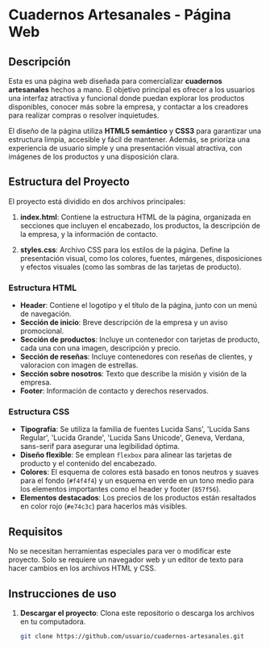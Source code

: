 # Cuadernos Artesanales - Página Web

## Descripción

Esta es una página web diseñada para comercializar **cuadernos artesanales** hechos a mano. El objetivo principal es ofrecer a los usuarios una interfaz atractiva y funcional donde puedan explorar los productos disponibles, conocer más sobre la empresa, y contactar a los creadores para realizar compras o resolver inquietudes.

El diseño de la página utiliza **HTML5 semántico** y **CSS3** para garantizar una estructura limpia, accesible y fácil de mantener. Además, se prioriza una experiencia de usuario simple y una presentación visual atractiva, con imágenes de los productos y una disposición clara.

## Estructura del Proyecto

El proyecto está dividido en dos archivos principales:

1. **index.html**: Contiene la estructura HTML de la página, organizada en secciones que incluyen el encabezado, los productos, la descripción de la empresa, y la información de contacto.
   
2. **styles.css**: Archivo CSS para los estilos de la página. Define la presentación visual, como los colores, fuentes, márgenes, disposiciones y efectos visuales (como las sombras de las tarjetas de producto).

### Estructura HTML

- **Header**: Contiene el logotipo y el título de la página, junto con un menú de navegación.
- **Sección de inicio**: Breve descripción de la empresa y un aviso promocional.
- **Sección de productos**: Incluye un contenedor con tarjetas de producto, cada una con una imagen, descripción y precio.
- **Sección de reseñas**: Incluye contenedores con reseñas de clientes, y valoracion con imagen de estrellas.
- **Sección sobre nosotros**: Texto que describe la misión y visión de la empresa.
- **Footer**: Información de contacto y derechos reservados.

### Estructura CSS

- **Tipografía**: Se utiliza la familia de fuentes Lucida Sans', 'Lucida Sans Regular', 'Lucida Grande', 'Lucida Sans Unicode', Geneva, Verdana, sans-serif para asegurar una legibilidad óptima.
- **Diseño flexible**: Se emplean `flexbox` para alinear las tarjetas de producto y el contenido del encabezado.
- **Colores**: El esquema de colores está basado en tonos neutros y suaves para el fondo (`#f4f4f4`) y un esquema en verde en un tono medio para los elementos importantes como el header y footer (`857f56`).
- **Elementos destacados**: Los precios de los productos están resaltados en color rojo (`#e74c3c`) para hacerlos más visibles.

## Requisitos

No se necesitan herramientas especiales para ver o modificar este proyecto. Solo se requiere un navegador web y un editor de texto para hacer cambios en los archivos HTML y CSS.

## Instrucciones de uso

1. **Descargar el proyecto**: Clona este repositorio o descarga los archivos en tu computadora.
   ```bash
   git clone https://github.com/usuario/cuadernos-artesanales.git
